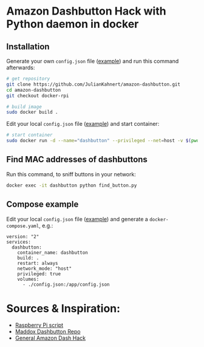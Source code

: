 # Amazon Dashbutton Hack with Python daemon in docker


## Installation
Generate your own `config.json` file ([example](https://github.com/JulianKahnert/amazon-dashbutton/blob/master/config.example.json)) and run this command afterwards:

```sh
# get repository
git clone https://github.com/JulianKahnert/amazon-dashbutton.git
cd amazon-dashbutton
git checkout docker-rpi

# build image
sudo docker build .
```

Edit your local `config.json` file ([example](https://github.com/JulianKahnert/amazon-dashbutton/blob/master/config.example.json)) and start container:

```sh
# start container
sudo docker run -d --name="dashbutton" --privileged --net=host -v $(pwd)/config.json:/app/config.json CHANGE-THIS-TO-CONTAINER-ID
```

## Find MAC addresses of dashbuttons
Run this command, to sniff buttons in your network:

```sh
docker exec -it dashbutton python find_button.py
```

## Compose example
Edit your local `config.json` file ([example](https://github.com/JulianKahnert/amazon-dashbutton/blob/master/config.example.json)) and generate a `docker-compose.yaml`, e.g.:

```
version: "2"
services:
  dashbutton:
    container_name: dashbutton
    build: .
    restart: always
    network_mode: "host"
    privileged: true
    volumes:
      - ./config.json:/app/config.json
```

# Sources & Inspiration:
- [Raspberry Pi script](https://github.com/vancetran/amazon-dash-rpi)
- [Maddox Dashbutton Repo](https://github.com/maddox/dasher)
- [General Amazon Dash Hack](https://medium.com/@edwardbenson/how-i-hacked-amazon-s-5-wifi-button-to-track-baby-data-794214b0bdd8#.n6fhd3z40)
